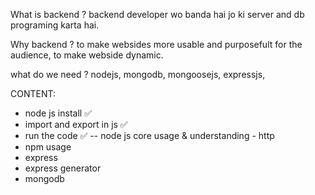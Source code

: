 What is backend ?
backend developer wo banda hai jo ki server and db programing karta hai.

Why backend ?
to make websides more usable and purposefult for the audience, to make webside dynamic.

what do we need ?
nodejs, mongodb, mongoosejs, expressjs,

CONTENT:
- node js install ✅
- import and export in js ✅
- run the code ✅
-- node js core usage & understanding - http 
- npm usage
- express
- express generator
- mongodb
